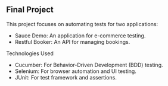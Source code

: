 ## Final Project

This project focuses on automating tests for two applications:

- Sauce Demo: An application for e-commerce testing.
- Restful Booker: An API for managing bookings.
  
Technologies Used
* Cucumber: For Behavior-Driven Development (BDD) testing.
* Selenium: For browser automation and UI testing.
*  JUnit: For test framework and assertions.
